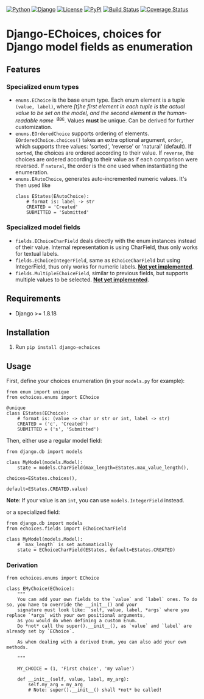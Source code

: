 [![Python](https://img.shields.io/badge/Python-3.4,3.5,3.6-blue.svg?style=flat-square)](/)
[![Django](https://img.shields.io/badge/Django-1.8,1.9,1.10-blue.svg?style=flat-square)](/)
[![License](https://img.shields.io/badge/License-GPLv3-blue.svg?style=flat-square)](/LICENSE)
[![PyPI](https://img.shields.io/pypi/v/django_echoices.svg?style=flat-square)](https://pypi.python.org/pypi/django-echoices)
[![Build Status](https://travis-ci.org/mbourqui/django-echoices.svg?branch=master)](https://travis-ci.org/mbourqui/django-echoices)
[![Coverage Status](https://coveralls.io/repos/github/mbourqui/django-echoices/badge.svg?branch=master)](https://coveralls.io/github/mbourqui/django-echoices?branch=master)


# Django-EChoices, choices for Django model fields as enumeration


## Features

### Specialized enum types

* `enums.EChoice` is the base enum type. Each enum element is a tuple `(value, label)`, where <cite>[t]he first element
in each tuple is the actual value to be set on the model, and the second element is the human-readable name</cite>&nbsp;
<sup>[doc](https://docs.djangoproject.com/en/1.11/ref/models/fields/#choices)</sup>. Values **must** be unique. Can be
derived for further customization.
* `enums.EOrderedChoice` supports ordering of elements. `EOrderedChoice.choices()` takes an extra optional argument,
`order`, which supports three values: 'sorted', 'reverse' or 'natural' (default). If `sorted`, the choices are ordered
according to their value. If `reverse`, the choices are ordered according to their value as if each comparison were
reversed. If `natural`, the order is the one used when instantiating the enumeration.
* `enums.EAutoChoice`, generates auto-incremented numeric values. It's then used like
    ```
    class EStates(EAutoChoice):
        # format is: label -> str
        CREATED = 'Created'
        SUBMITTED = 'Submitted'
    ```

### Specialized model fields

* `fields.EChoiceCharField` deals directly with the enum instances instead of their value. Internal representation is
using CharField, thus only works for textual labels.
* `fields.EChoiceIntegerField`, same as `EChoiceCharField` but using IntegerField, thus only works for numeric labels.
[**Not yet implemented**](#1).
* `fields.MultipleEChoiceField`, similar to previous fields, but supports multiple values to be selected.
[**Not yet implemented**](#3).


## Requirements

* Django >= 1.8.18


## Installation

1. Run `pip install django-echoices`


## Usage
First, define your choices enumeration (in your `models.py` for example):
```
from enum import unique
from echoices.enums import EChoice

@unique
class EStates(EChoice):
    # format is: (value -> char or str or int, label -> str)
    CREATED = ('c', 'Created')
    SUBMITTED = ('s', 'Submitted')

```

Then, either use a regular model field:
```
from django.db import models

class MyModel(models.Model):
    state = models.CharField(max_length=EStates.max_value_length(),
                                                choices=EStates.choices(),
                                                default=EStates.CREATED.value)
```
**Note**: If your value is an `int`, you can use `models.IntegerField` instead.

or a specialized field:
```
from django.db import models
from echoices.fields import EChoiceCharField

class MyModel(models.Model):
    # `max_length` is set automatically
    state = EChoiceCharField(EStates, default=EStates.CREATED)
```

### Derivation
```
from echoices.enums import EChoice

class EMyChoice(EChoice):
    """
    You can add your own fields to the `value` and `label` ones. To do so, you have to override the __init__() and your
    signature must look like: `self, value, label, *args` where you replace `*args` with your own positional arguments,
    as you would do when defining a custom Enum.
    Do *not* call the super().__init__(), as `value` and `label` are already set by `EChoice`.

    As when dealing with a derived Enum, you can also add your own methods.

    """

    MY_CHOICE = (1, 'First choice', 'my value')

    def __init__(self, value, label, my_arg):
        self.my_arg = my_arg
        # Note: super().__init__() shall *not* be called!

```
